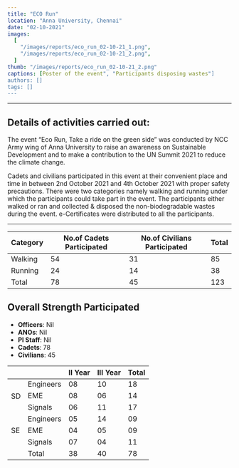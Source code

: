 ```yaml
---
title: "ECO Run"
location: "Anna University, Chennai"
date: "02-10-2021"
images:
  [
    "/images/reports/eco_run_02-10-21_1.png",
    "/images/reports/eco_run_02-10-21_2.png",
  ]
thumb: "/images/reports/eco_run_02-10-21_2.png"
captions: [Poster of the event", "Participants disposing wastes"]
authors: []
tags: []
---
```


---

## Details of activities carried out:

The event “Eco Run, Take a ride on the green side” was conducted by NCC
Army wing of Anna University to raise an awareness on Sustainable Development and to
make a contribution to the UN Summit 2021 to reduce the climate change.

Cadets and civilians participated in this event at their convenient place and time in
between 2nd October 2021 and 4th October 2021 with proper safety precautions. There
were two categories namely walking and running under which the participants could take
part in the event. The participants either walked or ran and collected & disposed the
non-biodegradable wastes during the event. e-Certificates were distributed to all the
participants.

---

<table>
    <thead>
        <tr>
            <th>Category</th>
            <th>No.of Cadets Participated</th>
            <th>No.of Civilians Participated</th>
            <th>Total</th>
        </tr>
    </thead>
    <tbody>
        <tr>
            <td>Walking</td>
            <td>54</td>
            <td>31</td>
            <td>85</td>
        </tr>
        <tr>
            <td>Running</td>
            <td>24</td>
            <td>14</td>
            <td>38</td>
        </tr>
        <tr>
            <td>Total</td>
            <td>78</td>
            <td>45</td>
            <td>123</td>
        </tr>
    </tbody>
</table>

## Overall Strength Participated

- **Officers**: Nil
- **ANOs**: Nil
- **PI Staff**: Nil
- **Cadets**: 78
- **Civilians**: 45

<table>
    <thead>
        <tr>
            <th></th>
            <th></th>
            <th>II Year</th>
            <th>III Year</th>
            <th>Total</th>
        </tr>
    </thead>
    <tbody>
        <tr>
            <td rowspan="4">SD</td>
        </tr>
        <tr>
            <td>Engineers</td>
            <td>08</td>
            <td>10</td>
            <td>18</td>
        </tr>
        <tr>
            <td>EME</td>
            <td>08</td>
            <td>06</td>
            <td>14</td>
        </tr>
        <tr>
            <td>Signals</td>
            <td>06</td>
            <td>11</td>
            <td>17</td>
        </tr>
        <tr>
            <td rowspan="4">SE</td>
        </tr>
        <tr>
            <td>Engineers</td>
            <td>05</td>
            <td>14</td>
            <td>09</td>
        </tr>
        <tr>
            <td>EME</td>
            <td>04</td>
            <td>05</td>
            <td>09</td>
        </tr>
        <tr>
            <td>Signals</td>
            <td>07</td>
            <td>04</td>
            <td>11</td>
        </tr>
        <tr>
            <td></td>
            <td>Total</td>
            <td>38</td>
            <td>40</td>
            <td>78</td>
        </tr>
    </tbody>
</table>
